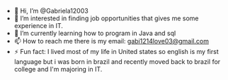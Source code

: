 - 👋 Hi, I’m @Gabriela12003
- 👀 I’m interested in finding job opportunities that gives me some experience in IT.
- 🌱 I’m currently learning how to program in Java and sql  
- 📫 How to reach me there is my email: gabi1214love03@gmail.com
- ⚡ Fun fact: I lived most of my life in United states so english is my first language but i was born in brazil and recently moved back to brazil for college and I'm majoring in IT.

<!---
Gabriela12003/Gabriela12003 is a ✨ special ✨ repository because its `README.md` (this file) appears on your GitHub profile.
You can click the Preview link to take a look at your changes.
--->
